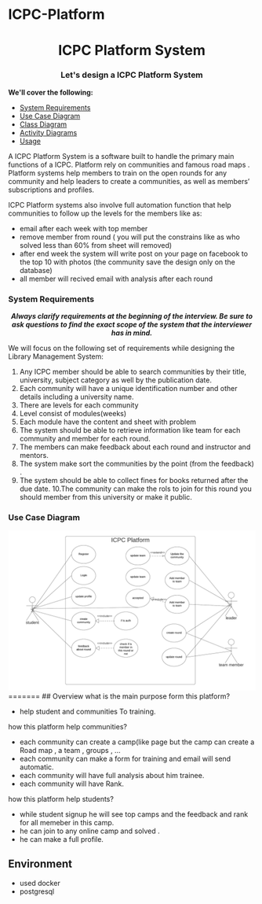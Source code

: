 # ICPC-Platform
<h1 align="center">ICPC Platform System</h1>
<h3 align="center">Let's design a ICPC Platform System</h3>

**We'll cover the following:**

* [System Requirements](#system-requirements)
* [Use Case Diagram](#use-case-diagram)
* [Class Diagram](#class-diagram)
* [Activity Diagrams](#activity-diagrams)
* [Usage](#code)

A ICPC Platform System is a software built to handle the primary main functions of a ICPC. Platform rely on communities and famous road maps . Platform systems help members to train on the open rounds for any community and help leaders to create a communities, as well as members’ subscriptions and profiles.

ICPC Platform systems also involve full automation function that help communities to follow up the levels for the members like as:
- email after each week with top member 
- remove member from round ( you will put the constrains like as who solved less than 60% from sheet will removed)
- after end week the system will write post on your page on facebook to the top 10 with photos (the community save the design only on the database)
- all member will recived email with analysis after each round 


### System Requirements

<p align="center">
    <b>
        <i>
            Always clarify requirements at the beginning of the interview. Be sure to ask questions to find the exact scope of the system that the interviewer has in mind.
        </i>
    </b>
</p>

We will focus on the following set of requirements while designing the Library Management System:

1. Any ICPC member should be able to search communities by their title, university, subject category as well by the publication date.
2. Each community will have a unique identification number and other details including a university name.
3. There are levels for each community 
4. Level consist of modules(weeks)
5. Each module have the content and sheet with problem
6. The system should be able to retrieve information like team for each community and member for each round.
7. The members can make feedback about each round and instructor and mentors.
8. The system make sort the communities by the point (from the feedback) .
9. The system should be able to collect fines for books returned after the due date.
10.The community can make the rols to join for this round you should member from this university or make it public.

### Use Case Diagram
<img src="system_design/images/Use case diagram(1).png">
=======
## Overview
what is the main purpose form this platform?

- help student and communities To training.

how this platform help communities?

- each community can create a camp(like page but the camp can create a Road map , a team , groups , ...
- each community can make a form for training and email will send automatic.
- each community will have full analysis about him trainee.
- each community will have Rank.

how this platform help students?

- while student signup he will see top camps and the feedback and rank for all memeber in this camp.
- he can join to any online camp and solved .
- he can make a full profile.

## Environment
- used docker
- postgresql
